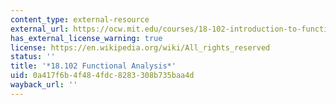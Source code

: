```yaml
---
content_type: external-resource
external_url: https://ocw.mit.edu/courses/18-102-introduction-to-functional-analysis-spring-2021/
has_external_license_warning: true
license: https://en.wikipedia.org/wiki/All_rights_reserved
status: ''
title: '*18.102 Functional Analysis*'
uid: 0a417f6b-4f48-4fdc-8283-308b735baa4d
wayback_url: ''
---
```

